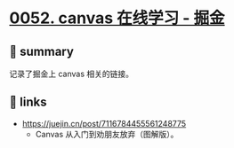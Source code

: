 # [0052. canvas 在线学习 - 掘金](https://github.com/Tdahuyou/canvas/tree/main/0052.%20canvas%20%E5%9C%A8%E7%BA%BF%E5%AD%A6%E4%B9%A0%20-%20%E6%8E%98%E9%87%91)

## 📝 summary

记录了掘金上 canvas 相关的链接。

## 🔗 links

- https://juejin.cn/post/7116784455561248775
  - Canvas 从入门到劝朋友放弃（图解版）。